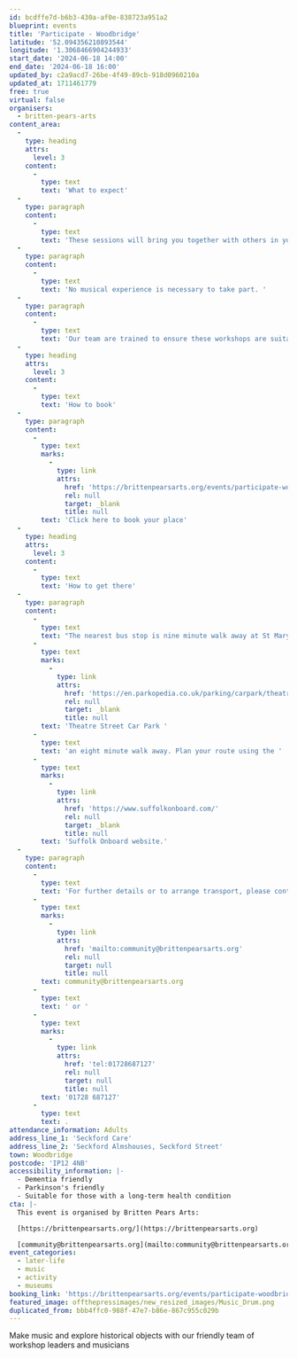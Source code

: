 ```yaml
---
id: bcdffe7d-b6b3-430a-af0e-838723a951a2
blueprint: events
title: 'Participate - Woodbridge'
latitude: '52.094356210893544'
longitude: '1.3068466904244933'
start_date: '2024-06-18 14:00'
end_date: '2024-06-18 16:00'
updated_by: c2a9acd7-26be-4f49-89cb-918d0960210a
updated_at: 1711461779
free: true
virtual: false
organisers:
  - britten-pears-arts
content_area:
  -
    type: heading
    attrs:
      level: 3
    content:
      -
        type: text
        text: 'What to expect'
  -
    type: paragraph
    content:
      -
        type: text
        text: 'These sessions will bring you together with others in your local community, providing opportunity to take part in activities and connect over tea and cake. '
  -
    type: paragraph
    content:
      -
        type: text
        text: 'No musical experience is necessary to take part. '
  -
    type: paragraph
    content:
      -
        type: text
        text: 'Our team are trained to ensure these workshops are suitable for those living with long term health conditions, including dementia and Parkinson’s. '
  -
    type: heading
    attrs:
      level: 3
    content:
      -
        type: text
        text: 'How to book'
  -
    type: paragraph
    content:
      -
        type: text
        marks:
          -
            type: link
            attrs:
              href: 'https://brittenpearsarts.org/events/participate-woodbridge'
              rel: null
              target: _blank
              title: null
        text: 'Click here to book your place'
  -
    type: heading
    attrs:
      level: 3
    content:
      -
        type: text
        text: 'How to get there'
  -
    type: paragraph
    content:
      -
        type: text
        text: "The nearest bus stop is nine minute walk away at St Mary's and is serviced by the 70 and 70A Village Buses. It is a 9 minute walk from the venue. The nearest car park is the "
      -
        type: text
        marks:
          -
            type: link
            attrs:
              href: 'https://en.parkopedia.co.uk/parking/carpark/theatre_street/ip12/woodbridge/?arriving=202403261400&leaving=202403261600'
              rel: null
              target: _blank
              title: null
        text: 'Theatre Street Car Park '
      -
        type: text
        text: 'an eight minute walk away. Plan your route using the '
      -
        type: text
        marks:
          -
            type: link
            attrs:
              href: 'https://www.suffolkonboard.com/'
              rel: null
              target: _blank
              title: null
        text: 'Suffolk Onboard website.'
  -
    type: paragraph
    content:
      -
        type: text
        text: 'For further details or to arrange transport, please contact the Community Team on '
      -
        type: text
        marks:
          -
            type: link
            attrs:
              href: 'mailto:community@brittenpearsarts.org'
              rel: null
              target: null
              title: null
        text: community@brittenpearsarts.org
      -
        type: text
        text: ' or '
      -
        type: text
        marks:
          -
            type: link
            attrs:
              href: 'tel:01728687127'
              rel: null
              target: null
              title: null
        text: '01728 687127'
      -
        type: text
        text: .
attendance_information: Adults
address_line_1: 'Seckford Care'
address_line_2: 'Seckford Almshouses, Seckford Street'
town: Woodbridge
postcode: 'IP12 4NB'
accessibility_information: |-
  - Dementia friendly
  - Parkinson's friendly 
  - Suitable for those with a long-term health condition
cta: |-
  This event is organised by Britten Pears Arts:

  [https://brittenpearsarts.org/](https://brittenpearsarts.org)

  [community@brittenpearsarts.org](mailto:community@brittenpearsarts.org)
event_categories:
  - later-life
  - music
  - activity
  - museums
booking_link: 'https://brittenpearsarts.org/events/participate-woodbridge'
featured_image: offthepressimages/new_resized_images/Music_Drum.png
duplicated_from: bbb4ffc0-988f-47e7-b86e-867c955c029b
---
```

Make music and explore historical objects with our friendly team of workshop leaders and musicians